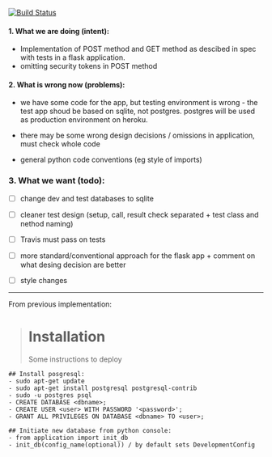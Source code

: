 [![Build Status](https://www.travis-ci.org/mini-kep/db.svg?branch=db-views)](https://www.travis-ci.org/mini-kep/db)


#### 1. What we are doing (intent):

- Implementation of POST method and GET method as descibed in spec with tests in a flask application.
- omitting security tokens in POST method

#### 2. What is wrong now (problems):
- we have some code for the app, but testing environment is wrong - the test app shoud be based on sqlite, not postgres.
postgres will be used as production environment on heroku. 

- there may be some wrong design decisions / omissions in application, must check whole code 

- general python code conventions (eg style of imports)

### 3. What we want (todo):

- [ ] change dev and test databases to sqlite
- [ ] cleaner test design (setup, call, result check separated + test class and nethod naming)
- [ ] Travis must pass on tests
- [ ] more standard/conventional approach for the flask app + comment on what desing decision are better
- [ ] style changes


------------------

From previous implementation:

> # Installation
> Some instructions to deploy

    ## Install posgresql:
    - sudo apt-get update
    - sudo apt-get install postgresql postgresql-contrib
    - sudo -u postgres psql
    - CREATE DATABASE <dbname>;
    - CREATE USER <user> WITH PASSWORD '<password>';
    - GRANT ALL PRIVILEGES ON DATABASE <dbname> TO <user>;

    ## Initiate new database from python console:
    - from application import init_db
    - init_db(config_name(optional)) / by default sets DevelopmentConfig
